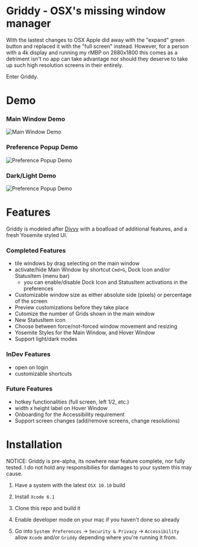 # Griddy - OSX's missing window manager

With the lastest changes to OSX Apple did away with the "expand" green button and replaced it with the "full screen" instead. However, for a person with a 4k display and running my rMBP on 2880x1800 this comes as a detriment isn't no app can take advantage nor should they deserve to take up such high resolution screens in their entirely.

Enter Griddy.



# Demo

### Main Window Demo
![Main Window Demo](https://raw.githubusercontent.com/yansun0/Griddy/master/Demo/1.gif)

### Preference Popup Demo
![Preference Popup Demo](https://raw.githubusercontent.com/yansun0/Griddy/master/Demo/2.gif)

### Dark/Light Demo
![Preference Popup Demo](https://raw.githubusercontent.com/yansun0/Griddy/master/Demo/3.gif)


# Features

Griddy is modeled after [Divvy](http://mizage.com/divvy/) with a boatload of additional features, and a fresh Yosemite styled UI.

### Completed Features
* tile windows by drag selecting on the main window
* activate/hide Main Window by shortcut `Cmd+G`, Dock Icon and/or StatusItem (menu bar)
  - you can enable/disable Dock Icon and StatusItem activations in the preferences
* Customizable window size as either absolute side (pixels) or percentage of the screen
* Preview customizations before they take place
* Cutomize the number of Grids shown in the main window
* New StatusItem icon
* Choose between force/not-forced window movement and resizing
* Yosemite Styles for the Main Window, and Hover Window
* Support light/dark modes

### InDev Features
* open on login
* customizable shortcuts

### Future Features
* hotkey functionalities (full screen, left 1/2, etc.)
* width x height label on Hover Window
* Onboarding for the Accessibility requirement
* Support screen changes (add/remove screens, change resolutions)



# Installation

NOTICE: Griddy is pre-alpha, its nowhere near feature complete, nor fully tested. I do not hold any responsibilies for damages to your system this may cause.

1. Have a system with the latest `OSX 10.10` build

2. Install `Xcode 6.1`

3. Clone this repo and build it

4. Enable developer mode on your mac if you haven't done so already

5. Go into `System Preferences` -> `Security & Privacy` -> `Accessibility` allow `Xcode` and/or `Griddy` depending where you're running it from.
